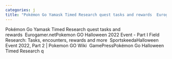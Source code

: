 ```yaml
---
categories: j
title: "Pokémon Go Yamask Timed Research quest tasks and rewards  Eurogamernet"
---
```

Pokémon Go Yamask Timed Research quest tasks and rewards&nbsp;&nbsp;Eurogamer.netPokemon GO Halloween 2022 Event - Part I Field Research: Tasks, encounters, rewards and more&nbsp;&nbsp;SportskeedaHalloween Event 2022, Part 2 | Pokemon GO Wiki&nbsp;&nbsp;GamePressPokémon Go Halloween Timed Research q